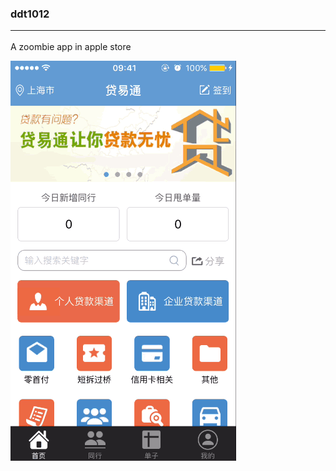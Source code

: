 ### ddt1012 <hr>

A zoombie app in apple store<br>

![](https://raw.githubusercontent.com/Light413/images/master/dyt.gif)
